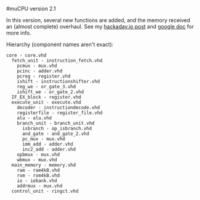 #muCPU version 2.1

In this version, several new functions are added, and the memory received an (almost complete) overhaul. See my <a href="https://hackaday.io/project/10576-mucpu-an-8-bit-mcu/log/37676-lots-of-updates">hackaday.io post</a> and <a href="https://docs.google.com/spreadsheets/d/1JhbmEXO67L9nPBK7QPC1icmQgoSIbWz5b0xLPl8THKE/">google doc</a> for more info.

Hierarchy (component names aren't exact):

    core - core.vhd
      fetch_unit - instruction_fetch.vhd
        pcmux - mux.vhd
        pcinc - adder.vhd
        pcreg - register.vhd
        ishift - instructionshifter.vhd
        reg_we - or_gate_3.vhd
        ishift_we - or_gate_2.vhd
      IF_EX_block - register.vhd
      execute_unit - execute.vhd
        decoder - instructiondecode.vhd
        registerfile - register_file.vhd
        alu - alu.vhd
        branch_unit - branch_unit.vhd
          isbranch - op_isbranch.vhd
          and_gate - and_gate_2.vhd
          pc_mux - mux.vhd
          imm_add - adder.vhd
          inc2_add - adder.vhd
        opbmux - mux.vhd
        wbmux - mux.vhd
      main_memory - memory.vhd
        ram - ram4kB.vhd
        rom - rom4kB.vhd
        io - iobank.vhd
        addrmux - mux.vhd
      control_unit - ringct.vhd
